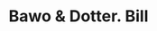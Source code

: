 ---
doi: 10.7916/D89P4CQ6
date_other: '1870'
date_other_textual: 1870-1879
form: printed ephemera
genre:
- Invoices
name:
- Bawo & Dotter
object_in_context_url: https://biggert.cul.columbia.edu/items/view/ave_biggert_00953
subject_hierarchical_geographic:
- New York, New York, United States
subject_name:
- Bawo & Dotter
title: Bawo & Dotter. Bill
sort_title: Bawo & Dotter. Bill
call_number: ave_biggert_00953
coordinates:
- 40.71277777777778,-74.00583333333333
pid: ave_biggert_00953
identifiers: ave_biggert_00953
canvas_id: ldpd:396221
permalink: "/items/ave_biggert_00953/"
layout: iiif-image-page
---